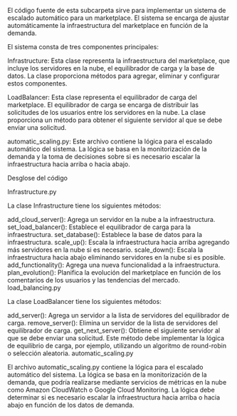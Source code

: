 El código fuente de esta subcarpeta sirve para  implementar un sistema de escalado automático para un marketplace. El sistema se encarga de ajustar automáticamente la infraestructura del marketplace en función de la demanda.

El sistema consta de tres componentes principales:

Infrastructure: Esta clase representa la infraestructura del marketplace, que incluye los servidores en la nube, el equilibrador de carga y la base de datos. La clase proporciona métodos para agregar, eliminar y configurar estos componentes.

LoadBalancer: Esta clase representa el equilibrador de carga del marketplace. El equilibrador de carga se encarga de distribuir las solicitudes de los usuarios entre los servidores en la nube. La clase proporciona un método para obtener el siguiente servidor al que se debe enviar una solicitud.

automatic_scaling.py: Este archivo contiene la lógica para el escalado automático del sistema. La lógica se basa en la monitorización de la demanda y la toma de decisiones sobre si es necesario escalar la infraestructura hacia arriba o hacia abajo.

Desglose del código

Infrastructure.py

La clase Infrastructure tiene los siguientes métodos:

add_cloud_server(): Agrega un servidor en la nube a la infraestructura.
set_load_balancer(): Establece el equilibrador de carga para la infraestructura.
set_database(): Establece la base de datos para la infraestructura.
scale_up(): Escala la infraestructura hacia arriba agregando más servidores en la nube si es necesario.
scale_down(): Escala la infraestructura hacia abajo eliminando servidores en la nube si es posible.
add_functionality(): Agrega una nueva funcionalidad a la infraestructura.
plan_evolution(): Planifica la evolución del marketplace en función de los comentarios de los usuarios y las tendencias del mercado.
load_balancing.py

La clase LoadBalancer tiene los siguientes métodos:

add_server(): Agrega un servidor a la lista de servidores del equilibrador de carga.
remove_server(): Elimina un servidor de la lista de servidores del equilibrador de carga.
get_next_server(): Obtiene el siguiente servidor al que se debe enviar una solicitud. Este método debe implementar la lógica de equilibrio de carga, por ejemplo, utilizando un algoritmo de round-robin o selección aleatoria.
automatic_scaling.py

El archivo automatic_scaling.py contiene la lógica para el escalado automático del sistema. La lógica se basa en la monitorización de la demanda, que podría realizarse mediante servicios de métricas en la nube como Amazon CloudWatch o Google Cloud Monitoring. La lógica debe determinar si es necesario escalar la infraestructura hacia arriba o hacia abajo en función de los datos de demanda.